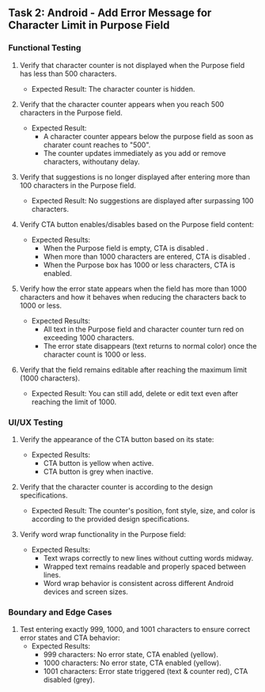 ## Task 2: Android - Add Error Message for Character Limit in Purpose Field

### Functional Testing

1. Verify that character counter is not displayed when the Purpose field has less than 500 characters.
   * Expected Result: The character counter is hidden.

2. Verify that the character counter appears when you reach 500 characters in the Purpose field.
   * Expected Result: 
     * A character counter appears below the purpose field as soon as charater count reaches to "500".
     * The counter updates immediately as you add or remove characters, withoutany delay.

3. Verify that suggestions is no longer displayed after entering more than 100 characters in the Purpose field.
   - Expected Result: No suggestions are displayed after surpassing 100 characters.

4. Verify CTA button enables/disables based on the Purpose field content:
   - Expected Results:
     * When the Purpose field is empty, CTA is disabled .
     * When more than 1000 characters are entered, CTA is disabled .
     * When the Purpose box has 1000 or less characters, CTA is enabled.

5. Verify how the error state appears when the field has more than 1000 characters and how it behaves when reducing the characters back to 1000 or less.
   * Expected Results:
     * All text in the Purpose field and character counter turn red on exceeding 1000 characters.
     * The error state disappears (text returns to normal color) once the character count is 1000 or less.

6. Verify that the field remains editable after reaching the maximum limit (1000 characters).
   * Expected Result: You can still add, delete or edit text even after reaching the limit of 1000.

### UI/UX Testing

1. Verify the appearance of the CTA button based on its state:
   * Expected Results:
     * CTA button is yellow when active.
     * CTA button is grey when inactive.

2. Verify that the character counter is according to the design specifications.
   * Expected Result: The counter's position, font style, size, and color is according to the provided design specifications.

3. Verify word wrap functionality in the Purpose field:
   * Expected Results:
     * Text wraps correctly to new lines without cutting words midway.
     * Wrapped text remains readable and properly spaced between lines.
     * Word wrap behavior is consistent across different Android devices and screen sizes.

### Boundary and Edge Cases

1. Test entering exactly 999, 1000, and 1001 characters to ensure correct error states and CTA behavior:
   * Expected Results:
     * 999 characters: No error state, CTA enabled (yellow).
     * 1000 characters: No error state, CTA enabled (yellow).
     * 1001 characters: Error state triggered (text & counter red), CTA disabled (grey).
